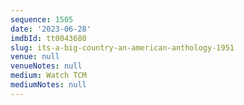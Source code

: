 ```yaml
---
sequence: 1505
date: '2023-06-28'
imdbId: tt0043680
slug: its-a-big-country-an-american-anthology-1951
venue: null
venueNotes: null
medium: Watch TCM
mediumNotes: null
---
```


